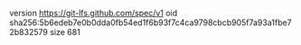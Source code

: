 version https://git-lfs.github.com/spec/v1
oid sha256:5b6edeb7e0b0dda0fb54ed1f6b93f7c4ca9798cbcb905f7a93a1fbe72b832579
size 681
